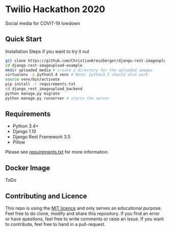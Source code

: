 # Twilio Hackathon 2020
Social media for COVIT-19 lowdown

## Quick Start
Installation Steps if you want to try it out
```bash
git clone https://github.com/ChristianKreuzberger/django-rest-imageupload-example.git
cd django-rest-imageupload-example
mkdir uploaded_media # create a directory for the uploaded images
virtualenv -p python3.4 venv # Note: python3.5 should also work
source venv/bin/activate
pip install -r requirements.txt
cd django_rest_imageupload_backend
python manage.py migrate
python manage.py runserver # starts the server 
```

## Requirements
* Python 3.4+
* Django 1.10
* Django Rest Framework 3.5
* Pillow

Please see [requirements.txt](requirements.txt) for more information.

## Docker Image
ToDo

## Contributing and Licence
This repo is using the [MIT licence](LICENSE) and only serves an educational purpose. Feel free to do clone, modify and share this repository.
If you find an error or have questions, feel free to write comments or raise an issue. If you want to contribute, feel free to hand in a 
pull-request.